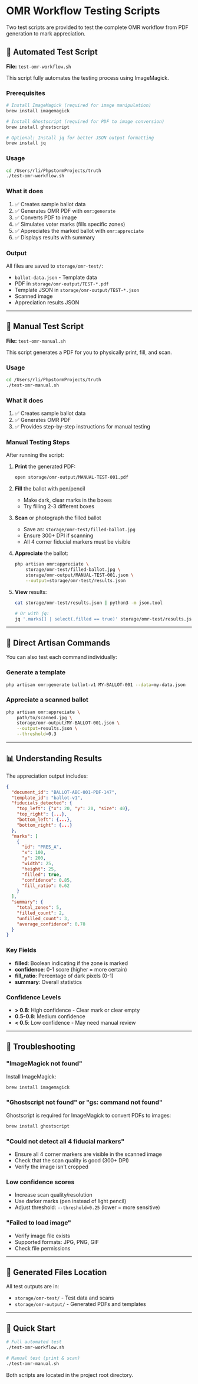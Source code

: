 # OMR Workflow Testing Scripts

Two test scripts are provided to test the complete OMR workflow from PDF generation to mark appreciation.

## 🚀 Automated Test Script

**File:** `test-omr-workflow.sh`

This script fully automates the testing process using ImageMagick.

### Prerequisites

```bash
# Install ImageMagick (required for image manipulation)
brew install imagemagick

# Install Ghostscript (required for PDF to image conversion)
brew install ghostscript

# Optional: Install jq for better JSON output formatting
brew install jq
```

### Usage

```bash
cd /Users/rli/PhpstormProjects/truth
./test-omr-workflow.sh
```

### What it does

1. ✅ Creates sample ballot data
2. ✅ Generates OMR PDF with `omr:generate`
3. ✅ Converts PDF to image
4. ✅ Simulates voter marks (fills specific zones)
5. ✅ Appreciates the marked ballot with `omr:appreciate`
6. ✅ Displays results with summary

### Output

All files are saved to `storage/omr-test/`:
- `ballot-data.json` - Template data
- PDF in `storage/omr-output/TEST-*.pdf`
- Template JSON in `storage/omr-output/TEST-*.json`
- Scanned image
- Appreciation results JSON

---

## 📝 Manual Test Script

**File:** `test-omr-manual.sh`

This script generates a PDF for you to physically print, fill, and scan.

### Usage

```bash
cd /Users/rli/PhpstormProjects/truth
./test-omr-manual.sh
```

### What it does

1. ✅ Creates sample ballot data
2. ✅ Generates OMR PDF
3. ✅ Provides step-by-step instructions for manual testing

### Manual Testing Steps

After running the script:

1. **Print** the generated PDF:
   ```bash
   open storage/omr-output/MANUAL-TEST-001.pdf
   ```

2. **Fill** the ballot with pen/pencil
   - Make dark, clear marks in the boxes
   - Try filling 2-3 different boxes

3. **Scan** or photograph the filled ballot
   - Save as: `storage/omr-test/filled-ballot.jpg`
   - Ensure 300+ DPI if scanning
   - All 4 corner fiducial markers must be visible

4. **Appreciate** the ballot:
   ```bash
   php artisan omr:appreciate \
       storage/omr-test/filled-ballot.jpg \
       storage/omr-output/MANUAL-TEST-001.json \
       --output=storage/omr-test/results.json
   ```

5. **View** results:
   ```bash
   cat storage/omr-test/results.json | python3 -m json.tool
   
   # Or with jq:
   jq '.marks[] | select(.filled == true)' storage/omr-test/results.json
   ```

---

## 🧪 Direct Artisan Commands

You can also test each command individually:

### Generate a template

```bash
php artisan omr:generate ballot-v1 MY-BALLOT-001 --data=my-data.json
```

### Appreciate a scanned ballot

```bash
php artisan omr:appreciate \
    path/to/scanned.jpg \
    storage/omr-output/MY-BALLOT-001.json \
    --output=results.json \
    --threshold=0.3
```

---

## 📊 Understanding Results

The appreciation output includes:

```json
{
  "document_id": "BALLOT-ABC-001-PDF-147",
  "template_id": "ballot-v1",
  "fiducials_detected": {
    "top_left": {"x": 20, "y": 20, "size": 40},
    "top_right": {...},
    "bottom_left": {...},
    "bottom_right": {...}
  },
  "marks": [
    {
      "id": "PRES_A",
      "x": 100,
      "y": 200,
      "width": 25,
      "height": 25,
      "filled": true,
      "confidence": 0.85,
      "fill_ratio": 0.62
    }
  ],
  "summary": {
    "total_zones": 5,
    "filled_count": 2,
    "unfilled_count": 3,
    "average_confidence": 0.78
  }
}
```

### Key Fields

- **filled**: Boolean indicating if the zone is marked
- **confidence**: 0-1 score (higher = more certain)
- **fill_ratio**: Percentage of dark pixels (0-1)
- **summary**: Overall statistics

### Confidence Levels

- **> 0.8**: High confidence - Clear mark or clear empty
- **0.5-0.8**: Medium confidence
- **< 0.5**: Low confidence - May need manual review

---

## 🔧 Troubleshooting

### "ImageMagick not found"

Install ImageMagick:
```bash
brew install imagemagick
```

### "Ghostscript not found" or "gs: command not found"

Ghostscript is required for ImageMagick to convert PDFs to images:
```bash
brew install ghostscript
```

### "Could not detect all 4 fiducial markers"

- Ensure all 4 corner markers are visible in the scanned image
- Check that the scan quality is good (300+ DPI)
- Verify the image isn't cropped

### Low confidence scores

- Increase scan quality/resolution
- Use darker marks (pen instead of light pencil)
- Adjust threshold: `--threshold=0.25` (lower = more sensitive)

### "Failed to load image"

- Verify image file exists
- Supported formats: JPG, PNG, GIF
- Check file permissions

---

## 📁 Generated Files Location

All test outputs are in:
- `storage/omr-test/` - Test data and scans
- `storage/omr-output/` - Generated PDFs and templates

---

## 🎯 Quick Start

```bash
# Full automated test
./test-omr-workflow.sh

# Manual test (print & scan)
./test-omr-manual.sh
```

Both scripts are located in the project root directory.
